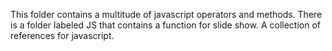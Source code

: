 This folder contains a multitude of javascript operators and
methods.  There is a folder labeled JS that contains a function
for slide show.  A collection of references for javascript.
